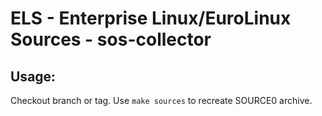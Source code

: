 # ELS - Enterprise Linux/EuroLinux Sources - sos-collector
 
## Usage:
  Checkout branch or tag. Use `make sources` to recreate  SOURCE0 archive.
